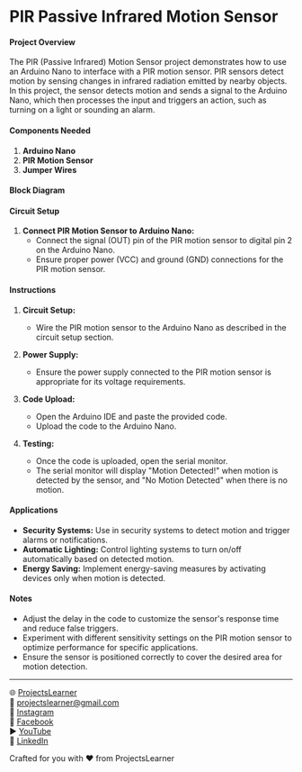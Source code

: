 # PIR Passive Infrared Motion Sensor

#### Project Overview

The PIR (Passive Infrared) Motion Sensor project demonstrates how to use an Arduino Nano to interface with a PIR motion sensor. PIR sensors detect motion by sensing changes in infrared radiation emitted by nearby objects. In this project, the sensor detects motion and sends a signal to the Arduino Nano, which then processes the input and triggers an action, such as turning on a light or sounding an alarm.

#### Components Needed

1. **Arduino Nano**
2. **PIR Motion Sensor**
3. **Jumper Wires**

#### Block Diagram


#### Circuit Setup

1. **Connect PIR Motion Sensor to Arduino Nano:**
   - Connect the signal (OUT) pin of the PIR motion sensor to digital pin 2 on the Arduino Nano.
   - Ensure proper power (VCC) and ground (GND) connections for the PIR motion sensor.

#### Instructions

1. **Circuit Setup:**
   - Wire the PIR motion sensor to the Arduino Nano as described in the circuit setup section.

2. **Power Supply:**
   - Ensure the power supply connected to the PIR motion sensor is appropriate for its voltage requirements.

3. **Code Upload:**
   - Open the Arduino IDE and paste the provided code.
   - Upload the code to the Arduino Nano.

4. **Testing:**
   - Once the code is uploaded, open the serial monitor.
   - The serial monitor will display "Motion Detected!" when motion is detected by the sensor, and "No Motion Detected" when there is no motion.

#### Applications

- **Security Systems:** Use in security systems to detect motion and trigger alarms or notifications.
- **Automatic Lighting:** Control lighting systems to turn on/off automatically based on detected motion.
- **Energy Saving:** Implement energy-saving measures by activating devices only when motion is detected.

#### Notes

- Adjust the delay in the code to customize the sensor's response time and reduce false triggers.
- Experiment with different sensitivity settings on the PIR motion sensor to optimize performance for specific applications.
- Ensure the sensor is positioned correctly to cover the desired area for motion detection.

---

🌐 [ProjectsLearner](https://projectslearner.com/learn/arduino-nano-pir-passive-infrared-motion-sensor)  
📧 [projectslearner@gmail.com](mailto:projectslearner@gmail.com)  
📸 [Instagram](https://www.instagram.com/projectslearner/)  
📘 [Facebook](https://www.facebook.com/projectslearner)  
▶️ [YouTube](https://www.youtube.com/@ProjectsLearner)  
📘 [LinkedIn](https://www.linkedin.com/in/projectslearner)  

Crafted for you with ❤️ from ProjectsLearner